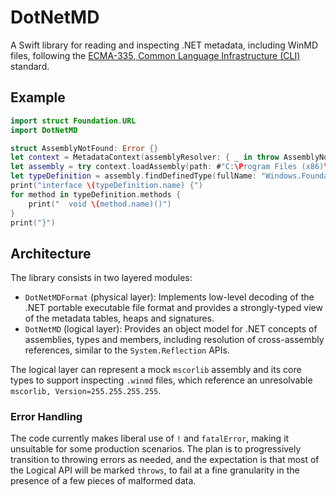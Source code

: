 # DotNetMD

A Swift library for reading and inspecting .NET metadata, including WinMD files, following the [ECMA-335, Common Language Infrastructure (CLI)](https://www.ecma-international.org/publications-and-standards/standards/ecma-335/) standard.

## Example

```swift
import struct Foundation.URL
import DotNetMD

struct AssemblyNotFound: Error {}
let context = MetadataContext(assemblyResolver: { _ in throw AssemblyNotFound() })
let assembly = try context.loadAssembly(path: #"C:\Program Files (x86)\Windows Kits\10\UnionMetadata\10.0.22000.0\Windows.winmd"#)
let typeDefinition = assembly.findDefinedType(fullName: "Windows.Foundation.IClosable")!
print("interface \(typeDefinition.name) {")
for method in typeDefinition.methods {
    print("  void \(method.name)()")
}
print("}")
```

## Architecture

The library consists in two layered modules:

- `DotNetMDFormat` (physical layer): Implements low-level decoding of the .NET portable executable file format and provides a strongly-typed view of the metadata tables, heaps and signatures.
- `DotNetMD` (logical layer): Provides an object model for .NET concepts of assemblies, types and members, including resolution of cross-assembly references, similar to the `System.Reflection` APIs.

The logical layer can represent a mock `mscorlib` assembly and its core types to support inspecting `.winmd` files, which reference an unresolvable `mscorlib, Version=255.255.255.255`.

### Error Handling

The code currently makes liberal use of `!` and `fatalError`, making it unsuitable for some production scenarios. The plan is to progressively transition to throwing errors as needed, and the expectation is that most of the Logical API will be marked `throws`, to fail at a fine granularity in the presence of a few pieces of malformed data.
